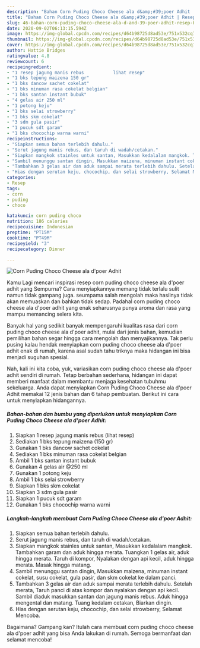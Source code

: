 ```yaml
---
description: "Bahan Corn Puding Choco Cheese ala d&amp;#39;poer Adhit | Resep Bumbu Corn Puding Choco Cheese ala d&amp;#39;poer Adhit Yang Enak Banget"
title: "Bahan Corn Puding Choco Cheese ala d&amp;#39;poer Adhit | Resep Bumbu Corn Puding Choco Cheese ala d&amp;#39;poer Adhit Yang Enak Banget"
slug: 46-bahan-corn-puding-choco-cheese-ala-d-and-39-poer-adhit-resep-bumbu-corn-puding-choco-cheese-ala-d-and-39-poer-adhit-yang-enak-banget
date: 2020-09-02T06:13:15.594Z
image: https://img-global.cpcdn.com/recipes/d64b98725d8ad53e/751x532cq70/corn-puding-choco-cheese-ala-dpoer-adhit-foto-resep-utama.jpg
thumbnail: https://img-global.cpcdn.com/recipes/d64b98725d8ad53e/751x532cq70/corn-puding-choco-cheese-ala-dpoer-adhit-foto-resep-utama.jpg
cover: https://img-global.cpcdn.com/recipes/d64b98725d8ad53e/751x532cq70/corn-puding-choco-cheese-ala-dpoer-adhit-foto-resep-utama.jpg
author: Hattie Bridges
ratingvalue: 4.8
reviewcount: 6
recipeingredient:
- "1 resep jagung manis rebus           lihat resep"
- "1 bks tepung maizena 150 gr"
- "1 bks dancow sachet cokelat"
- "1 bks minuman rasa cokelat belgian"
- "1 bks santan instant bubuk"
- "4 gelas air 250 ml"
- "1 potong keju"
- "1 bks selai strowberry"
- "1 bks skm cokelat"
- "3 sdm gula pasir"
- "1 pucuk sdt garam"
- "1 bks chocochip warna warni"
recipeinstructions:
- "Siapkan semua bahan terlebih dahulu."
- "Serut jagung manis rebus, dan taruh di wadah/cetakan."
- "Siapkan mangkok stainles untuk santan, Masukkan kedalalam mangkok. Tambahkan garam dan aduk hingga merata. Tuangkan 1 gelas air, aduk hingga merata. Taruh di kompor, Nyalakan dengan api kecil, aduk hingga merata. Masak hingga matang."
- "Sambil menunggu santan dingin, Masukkan maizena, minuman instant cokelat, susu cokelat, gula pasir, dan skm cokelat ke dalam panci."
- "Tambahkan 3 gelas air dan aduk sampai merata terlebih dahulu. Setelah merata, Taruh panci di atas kompor dan nyalakan dengan api kecil. Sambil diaduk masukkan santan dan jagung manis rebus. Aduk hingga mengental dan matang. Tuang kedalam cetakan, Biarkan dingin."
- "Hias dengan serutan keju, chocochip, dan selai strowberry, Selamat Mencoba."
categories:
- Resep
tags:
- corn
- puding
- choco

katakunci: corn puding choco 
nutrition: 186 calories
recipecuisine: Indonesian
preptime: "PT15M"
cooktime: "PT49M"
recipeyield: "3"
recipecategory: Dinner

---
```



![Corn Puding Choco Cheese ala d&#39;poer Adhit](https://img-global.cpcdn.com/recipes/d64b98725d8ad53e/751x532cq70/corn-puding-choco-cheese-ala-dpoer-adhit-foto-resep-utama.jpg)

Kamu Lagi mencari inspirasi resep corn puding choco cheese ala d&#39;poer adhit yang Sempurna? Cara menyiapkannya memang tidak terlalu sulit namun tidak gampang juga. seumpama salah mengolah maka hasilnya tidak akan memuaskan dan bahkan tidak sedap. Padahal corn puding choco cheese ala d&#39;poer adhit yang enak seharusnya punya aroma dan rasa yang mampu memancing selera kita.



Banyak hal yang sedikit banyak mempengaruhi kualitas rasa dari corn puding choco cheese ala d&#39;poer adhit, mulai dari jenis bahan, kemudian pemilihan bahan segar hingga cara mengolah dan menyajikannya. Tak perlu pusing kalau hendak menyiapkan corn puding choco cheese ala d&#39;poer adhit enak di rumah, karena asal sudah tahu triknya maka hidangan ini bisa menjadi suguhan spesial.


Nah, kali ini kita coba, yuk, variasikan corn puding choco cheese ala d&#39;poer adhit sendiri di rumah. Tetap berbahan sederhana, hidangan ini dapat memberi manfaat dalam membantu menjaga kesehatan tubuhmu sekeluarga. Anda dapat menyiapkan Corn Puding Choco Cheese ala d&#39;poer Adhit memakai 12 jenis bahan dan 6 tahap pembuatan. Berikut ini cara untuk menyiapkan hidangannya.

<!--inarticleads1-->

##### Bahan-bahan dan bumbu yang diperlukan untuk menyiapkan Corn Puding Choco Cheese ala d&#39;poer Adhit:

1. Siapkan 1 resep jagung manis rebus           (lihat resep)
1. Sediakan 1 bks tepung maizena (150 gr)
1. Gunakan 1 bks dancow sachet cokelat
1. Sediakan 1 bks minuman rasa cokelat belgian
1. Ambil 1 bks santan instant bubuk
1. Gunakan 4 gelas air @250 ml
1. Gunakan 1 potong keju
1. Ambil 1 bks selai strowberry
1. Siapkan 1 bks skm cokelat
1. Siapkan 3 sdm gula pasir
1. Siapkan 1 pucuk sdt garam
1. Gunakan 1 bks chocochip warna warni




<!--inarticleads2-->

##### Langkah-langkah membuat Corn Puding Choco Cheese ala d&#39;poer Adhit:

1. Siapkan semua bahan terlebih dahulu.
1. Serut jagung manis rebus, dan taruh di wadah/cetakan.
1. Siapkan mangkok stainles untuk santan, Masukkan kedalalam mangkok. Tambahkan garam dan aduk hingga merata. Tuangkan 1 gelas air, aduk hingga merata. Taruh di kompor, Nyalakan dengan api kecil, aduk hingga merata. Masak hingga matang.
1. Sambil menunggu santan dingin, Masukkan maizena, minuman instant cokelat, susu cokelat, gula pasir, dan skm cokelat ke dalam panci.
1. Tambahkan 3 gelas air dan aduk sampai merata terlebih dahulu. Setelah merata, Taruh panci di atas kompor dan nyalakan dengan api kecil. Sambil diaduk masukkan santan dan jagung manis rebus. Aduk hingga mengental dan matang. Tuang kedalam cetakan, Biarkan dingin.
1. Hias dengan serutan keju, chocochip, dan selai strowberry, Selamat Mencoba.




Bagaimana? Gampang kan? Itulah cara membuat corn puding choco cheese ala d&#39;poer adhit yang bisa Anda lakukan di rumah. Semoga bermanfaat dan selamat mencoba!
